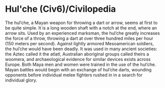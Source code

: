 # Hul'che (Civ6)/Civilopedia

The hul’che, a Mayan weapon for throwing a dart or arrow, seems at first to be quite simple. It is a long wooden shaft with a notch at the end, where an arrow sits. Used by an experienced marksman, the hul’che greatly increases the force of a throw, throwing a dart at over three hundred miles per hour (150 meters per second). Against lightly armored Mesoamerican soldiers, the hul’che would have been deadly. It was used in many ancient societies: the Aztec called it the atlatl, Australian aboriginal groups called theirs a woomera, and archaeological evidence for similar devices exists across Europe.
Both Maya men and women were trained in the use of the hul’che. Mayan battles would begin with an exchange of hul’che darts, wounding opponents before individual melee fighters rushed in in a search for individual glory.